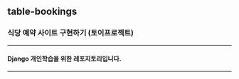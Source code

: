 ## table-bookings

### 식당 예약 사이트 구현하기 (토이프로젝트)

-----------------

#### Django 개인학습을 위한 레포지토리입니다.

------------------

